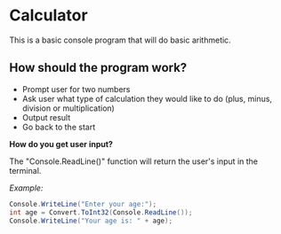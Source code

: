 # Calculator
This is a basic console program that will do basic arithmetic.

## How should the program work?
- Prompt user for two numbers
- Ask user what type of calculation they would like to do (plus, minus, division or multiplication)
- Output result
- Go back to the start

**How do you get user input?**

The "Console.ReadLine()" function will return the user's input in the terminal.

*Example:*
```c#
Console.WriteLine("Enter your age:");
int age = Convert.ToInt32(Console.ReadLine());
Console.WriteLine("Your age is: " + age);
```
